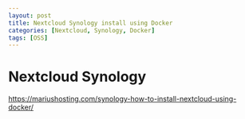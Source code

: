 ```yaml
---
layout: post
title: Nextcloud Synology install using Docker 
categories: [Nextcloud, Synology, Docker]
tags: [OSS]
--- 
```



# Nextcloud Synology 


<https://mariushosting.com/synology-how-to-install-nextcloud-using-docker/>
